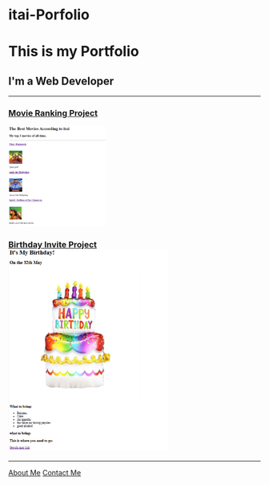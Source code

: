 # itai-Porfolio
  <h1>This is my Portfolio</h1>
  <h2>I'm a Web Developer</h2>
  <hr/>
  <h3><a href="./public/movie-ranking.md">Movie Ranking Project</a></h3>
  <a href="./public/movie-ranking.md"><img src="./assets/images/movie-ranking.png" height="200" alt="movie ranking project preview"/></a>
  <h3><a href="./public/birthday-invite.md">Birthday Invite Project</a><br>
    <a href="./public/birthday-invite.md"><img src="./assets/images/birthday-invite.png" height="400" alt="birthday invite project preview"/>
  </a></h3>
  <hr />
  <a href="./public/about.md">About Me</a>
  <a href="./public/contact.md">Contact Me</a>

